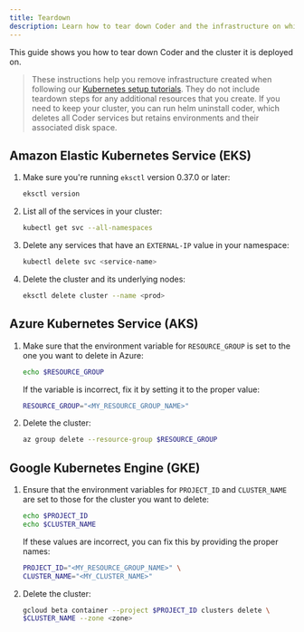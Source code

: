```yaml
---
title: Teardown
description: Learn how to tear down Coder and the infrastructure on which it's deployed.
---
```


This guide shows you how to tear down Coder and the cluster it is deployed on.

> These instructions help you remove infrastructure created when following our
[Kubernetes setup tutorials](../setup/kubernetes/index.md). They do not include
teardown steps for any additional resources that you create.  If you need to keep
your cluster, you can run helm uninstall coder, which deletes all Coder
services but retains environments and their associated disk space.

## Amazon Elastic Kubernetes Service (EKS)

1. Make sure you're running `eksctl` version 0.37.0 or later:

    ```bash
    eksctl version
    ```

1. List all of the services in your cluster:

    ```bash
    kubectl get svc --all-namespaces
    ```

1. Delete any services that have an `EXTERNAL-IP` value in your namespace:

    ```bash
    kubectl delete svc <service-name>
    ```

1. Delete the cluster and its underlying nodes:

    ```bash
    eksctl delete cluster --name <prod>
    ```

## Azure Kubernetes Service (AKS)

1. Make sure that the environment variable for `RESOURCE_GROUP` is set to the
   one you want to delete in Azure:

    ```bash
    echo $RESOURCE_GROUP
    ```

    If the variable is incorrect, fix it by setting it to the proper value:

    ```bash
    RESOURCE_GROUP="<MY_RESOURCE_GROUP_NAME>"
    ```

1. Delete the cluster:

    ```bash
    az group delete --resource-group $RESOURCE_GROUP
    ```

## Google Kubernetes Engine (GKE)

1. Ensure that the environment variables for `PROJECT_ID` and `CLUSTER_NAME` are
   set to those for the cluster you want to delete:

    ```bash
    echo $PROJECT_ID
    echo $CLUSTER_NAME
    ```

    If these values are incorrect, you can fix this by providing the proper
    names:

    ```bash
    PROJECT_ID="<MY_RESOURCE_GROUP_NAME>" \
    CLUSTER_NAME="<MY_CLUSTER_NAME>"
    ```

1. Delete the cluster:

    ```bash
    gcloud beta container --project $PROJECT_ID clusters delete \
    $CLUSTER_NAME --zone <zone>
    ```
